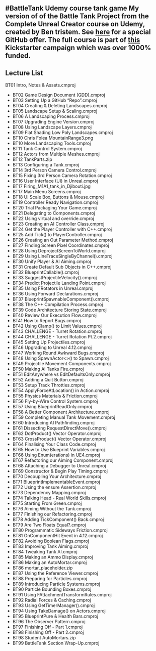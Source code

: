 #BattleTank
Udemy course tank game
My version of of the Battle Tank Project from the Complete Unreal Creator course on Udemy, created by Ben tristem. See [here](https://www.udemy.com/unrealcourse?couponCode=GitHubDiscount) for a special GitHub offer. The full course is part of [this](https://www.kickstarter.com/projects/bentristem/learn-to-make-video-games-unreal-developer-course) Kickstarter campaign which was over 1000% funded.
---

## Lecture List
 BT01 Intro, Notes & Assets.cmproj
* BT02 Game Design Document (GDD).cmproj
* BT03 Setting Up a GitHub “Repo”.cmproj
* BT04 Creating & Deleting Landscapes.cmproj
* BT05 Landscape Setup & Scaling.cmproj
* BT06 A Landscaping Process.cmproj
* BT07 Upgrading Engine Version.cmproj
* BT08 Using Landscape Layers.cmproj
* BT09 Flat Shading Low Poly Landscapes.cmproj
* BT10 Chris Folea MountainRange3.png
* BT10 More Landscaping Tools.cmproj
* BT11 Tank Control System.cmproj
* BT12 Actors from Multiple Meshes.cmproj
* BT12 TankParts.zip
* BT13 Configuring a Tank.cmproj
* BT14 3rd Person Camera Control.cmproj
* BT15 Fixing 3rd Person Camera Rotation.cmproj
* BT16 User Interface (UI) in Unreal.cmproj
* BT17 Firing_M1A1_tank_in_Djibouti.jpg
* BT17 Main Menu Screens.cmproj
* BT18 UI Scale Box, Buttons & Mouse.cmproj
* BT19 Controller Ready Navigation.cmproj
* BT20 Trial Packaging Your Game.cmproj
* BT21 Delegating to Components.cmproj
* BT22 Using virtual and override.cmproj
* BT23 Creating an AI Controller Class.cmproj
* BT24 Get the Player Controller with C++.cmproj
* BT25 Add Tick() to PlayerController.cmproj
* BT26 Creating an Out Parameter Method.cmproj
* BT27 Finding Screen Pixel Coordinates.cmproj
* BT28 Using DeprojectScreenToWorld.cmproj
* BT29 Using LineTraceSingleByChannel().cmproj
* BT30 Unify Player & AI Aiming.cmproj
* BT31 Create Default Sub Objects in C++.cmproj
* BT32 BlueprintCallable().cmproj
* BT33 SuggestProjectileVelocity().cmproj
* BT34 Predict Projectile Landing Point.cmproj
* BT35 Using FRotators in Unreal.cmproj
* BT36 Using Forward Declarations.cmproj
* BT37 BlueprintSpawnableComponent().cmproj
* BT38 The C++ Compilation Process.cmproj
* BT39 Code Architecture Storing State.cmproj
* BT40 Review Our Execution Flow.cmproj
* BT41 How to Report Bugs.cmproj
* BT42 Using Clamp() to Limit Values.cmproj
* BT43 CHALLENGE - Turret Rotation.cmproj
* BT44 CHALLENGE - Turret Rotation Pt.2.cmproj
* BT45 Setting Up Projectiles.cmproj
* BT46 Upgrading to Unreal 4.12.cmproj
* BT47 Working Round Awkward Bugs.cmproj
* BT48 Using SpawnActor<>() to Spawn.cmproj
* BT49 Projectile Movement Components.cmproj
* BT50 Making AI Tanks Fire.cmproj
* BT51 EditAnywhere vs EditDefaultsOnly.cmproj
* BT52 Adding a Quit Button.cmproj
* BT53 Setup Track Throttles.cmproj
* BT54 ApplyForceAtLocation() in Action.cmproj
* BT55 Physics Materials & Friction.cmproj
* BT56 Fly-by-Wire Control System.cmproj
* BT57 Using BlueprintReadOnly.cmproj
* BT58 A Better Component Architecture.cmproj
* BT59 Completing Manual Tank Movement.cmproj
* BT60 Introducing AI Pathfinding.cmproj
* BT61 Dissecting RequestDirectMove().cmproj
* BT62 DotProduct() Vector Operator.cmproj
* BT63 CrossProduct() Vector Operator.cmproj
* BT64 Finalising Your Class Code.cmproj
* BT65 How to Use Blueprint Variables.cmproj
* BT66 Using Enum(erations) in UE4.cmproj
* BT67 Refactoring our Aiming Component.cmproj
* BT68 Attaching a Debugger to Unreal.cmproj
* BT69 Constructor & Begin Play Timing.cmproj
* BT70 Decoupling Your Architecture.cmproj
* BT71 BlueprintImplementableEvent.cmproj
* BT72 Using the ensure Assertion.cmproj
* BT73 Dependency Mapping.cmproj
* BT74 Talking Head - Real World Skills.cmproj
* BT75 Starting From Green.cmproj
* BT76 Aiming Without the Tank.cmproj
* BT77 Finishing our Refactoring.cmproj
* BT78 Adding TickComponent() Back.cmproj
* BT79 Are Two Floats Equal?.cmproj
* BT80 Programmatic Sideways Friction.cmproj
* BT81 OnComponentHit Event in 4.12.cmproj
* BT82 Avoiding Boolean Flags.cmproj
* BT83 Improving Tank Aiming.cmproj
* BT84 Tweaking Tank AI.cmproj
* BT85 Making an Ammo Display.cmproj
* BT86 Making an AutoMortar.cmproj
* BT86 mortar_placeholder.zip
* BT87 Using the Reference Viewer.cmproj
* BT88 Preparing for Particles.cmproj
* BT89 Introducing Particle Systems.cmproj
* BT90 Particle Bounding Boxes.cmproj
* BT91 Using FAttachmentTransformRules.cmproj
* BT92 Radial Forces & Caching.cmproj
* BT93 Using GetTimerManager().cmproj
* BT94 Using TakeDamage() on Actors.cmproj
* BT95 BlueprintPure & Health Bars.cmproj
* BT96 The Observer Pattern.cmproj
* BT97 Finishing Off - Part 1.cmproj
* BT98 Finishing Off - Part 2.cmproj
* BT98 Student AutoMortars.zip
* BT99 BattleTank Section Wrap-Up.cmproj
